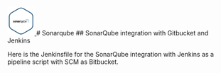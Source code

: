 <a href="https://docs.gitlab.com/ee/ci/" target="_blank" >
  <img src="https://raw.githubusercontent.com/swapnil-dot/images/master/sonar.png"  height="65" />
</a>
# Sonarqube
## SonarQube integration with Gitbucket and Jenkins

Here is the Jenkinsfile for the SonarQube integration with Jenkins as a pipeline script with SCM as Bitbucket.
